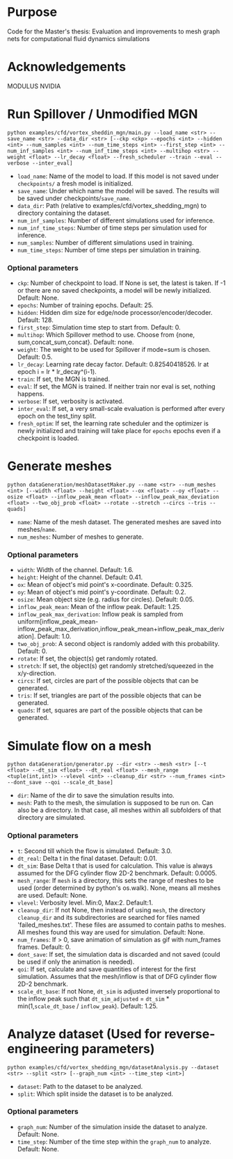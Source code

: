 
# Purpose
Code for the Master's thesis: Evaluation and improvements to mesh graph nets
for computational fluid dynamics simulations

# Acknowledgements
MODULUS NVIDIA

# Run Spillover / Unmodified MGN

```
python examples/cfd/vortex_sheddin_mgn/main.py --load_name <str> --save_name <str> --data_dir <str> [--ckp <ckp> --epochs <int> --hidden <int> --num_samples <int> --num_time_steps <int> --first_step <int> --num_inf_samples <int> --num_inf_time_steps <int> --multihop <str> --weight <float> --lr_decay <float> --fresh_scheduler --train --eval --verbose --inter_eval]
```

- `load_name`: Name of the model to load. If this model is not saved under `checkpoints/` a fresh model is initialized.
- `save_name`: Under which name the model will be saved. The results will be saved under checkpoints/`save_name`.
- `data_dir`: Path (relative to examples/cfd/vortex_shedding_mgn) to directory containing the dataset.
- `num_inf_samples`: Number of different simulations used for inference.
- `num_inf_time_steps`: Number of time steps per simulation used for inference.
- `num_samples`: Number of different simulations used in training.
- `num_time_steps`: Number of time steps per simulation in training.

### Optional parameters
- `ckp`: Number of checkpoint to load. If None is set, the latest is taken. If -1 or there are no saved checkpoints, a model will be newly initialized. Default: None.
- `epochs`: Number of training epochs. Default: 25.
- `hidden`: Hidden dim size for edge/node processor/encoder/decoder. Default: 128.
- `first_step`: Simulation time step to start from. Default: 0.
- `multihop`: Which Spillover method to use. Choose from {none, sum,concat_sum,concat}. Default: none.
- `weight`: The weight to be used for Spillover if mode=sum is chosen. Default: 0.5.
- `lr_decay`: Learning rate decay factor. Default: 0.82540418526. lr at epoch i = lr * lr_decay^(i-1).
- `train`: If set, the MGN is trained.
- `eval`: If set, the MGN is trained. If neither train nor eval is set, nothing happens.
- `verbose`: If set, verbosity is activated.
- `inter_eval`: If set, a very small-scale evaluation is performed after every epoch on the test_tiny split.
- `fresh_optim`: If set, the learning rate scheduler and the optimizer is newly initialized and training will take place for `epochs` epochs even if a checkpoint is loaded.

# Generate meshes

```
python dataGeneration/meshDatasetMaker.py --name <str> --num_meshes <int> [--width <float> --height <float> --ox <float> --oy <float> --osize <float> --inflow_peak_mean <float> --inflow_peak_max_deviation <float> --two_obj_prob <float> --rotate --stretch --circs --tris --quads]
```
- `name`: Name of the mesh dataset. The generated meshes are saved into meshes/`name`.
- `num_meshes`: Number of meshes to generate.

### Optional parameters
- `width`: Width of the channel. Default: 1.6.
- `height`: Height of the channel. Default: 0.41.
- `ox`: Mean of object's mid point's x-coordinate. Default: 0.325.
- `oy`: Mean of object's mid point's y-coordinate. Default: 0.2.
- `osize`: Mean object size (e.g. radius for circles). Default: 0.05.
- `inflow_peak_mean`:  Mean of the inflow peak. Default: 1.25.
- `inflow_peak_max_derivation`: Inflow peak is sampled from uniform[inflow_peak_mean-inflow_peak_max_derivation,inflow_peak_mean+inflow_peak_max_derivation]. Default: 1.0.
- `two_obj_prob`: A second object is randomly added with this probability. Default: 0.
- `rotate`: If set, the object(s) get randomly rotated.
- `stretch`: If set, the object(s) get randomly stretched/squeezed in the x/y-direction.
- `circs`: If set, circles are part of the possible objects that can be generated.
- `tris`: If set, triangles are part of the possible objects that can be generated.
- `quads`: If set, squares are part of the possible objects that can be generated.

# Simulate flow on a mesh

```
python dataGeneration/generator.py --dir <str> --mesh <str> [--t <float> --dt_sim <float> --dt_real <float> --mesh_range <tuple(int,int)> --vlevel <int> --cleanup_dir <str> --num_frames <int> --dont_save --qoi --scale_dt_base]
```
- `dir`: Name of the dir to save the simulation results into.
- `mesh`: Path to the mesh, the simulation is supposed to be run on. Can also be a directory. In that case, all meshes within all subfolders of that directory are simulated.

### Optional parameters
- `t`: Second till which the flow is simulated. Default: 3.0.
- `dt_real`: Delta t in the final dataset. Default: 0.01.
- `dt_sim`: Base Delta t that is used for calculation. This value is always assumed for the DFG cylinder flow 2D-2 benchmark. Default: 0.0005.
- `mesh_range`: If `mesh` is a directory, this sets the range of meshes to be used (order determined by python's os.walk). None, means all meshes are used. Default: None.
- `vlevel`: Verbosity level. Min:0, Max:2. Default:1.
- `cleanup_dir`: If not None, then instead of using `mesh`, the directory  `cleanup_dir` and its subdirectories are searched for files named 'failed_meshes.txt'. These files are assumed to contain paths to meshes. All meshes found this way are used for simulation. Default: None.
- `num_frames`: If > 0, save animation of simulation as gif with num_frames frames. Default: 0.
- `dont_save`: If set, the simulation data is discarded and not saved (could be used if only the animation is needed).
- `qoi`: If set, calculate and save quantities of interest for the first simulation. Assumes that the mesh/inflow is that of DFG cylinder flow 2D-2 benchmark.
- `scale_dt_base`: If not None, `dt_sim` is adjusted inversely proportional to the inflow peak such that `dt_sim_adjusted` = `dt_sim` * min(1,`scale_dt_base` / `inflow_peak`). Default: 1.25.
  
# Analyze dataset (Used for reverse-engineering parameters)

```
python examples/cfd/vortex_shedding_mgn/datasetAnalysis.py --dataset <str> --split <str> [--graph_num <int> --time_step <int>]
```
- `dataset`: Path to the dataset to be analyzed.
- `split`: Which split inside the dataset is to be analyzed.

### Optional parameters
- `graph_num`: Number of the simulation inside the dataset to analyze. Default: None.
- `time_step`: Number of the time step within the `graph_num` to analyze. Default: None.

